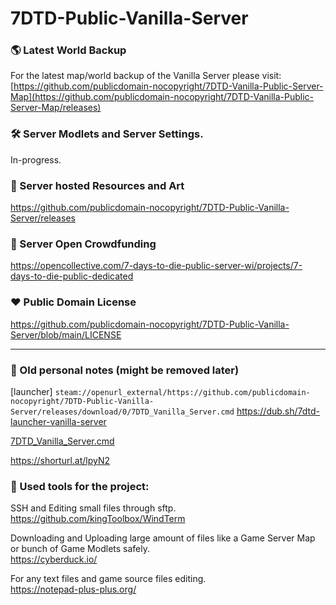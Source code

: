 # 7DTD-Public-Vanilla-Server

### 🌎 Latest World Backup
For the latest map/world backup of the Vanilla Server please visit:  
[https://github.com/publicdomain-nocopyright/7DTD-Vanilla-Public-Server-Map](https://github.com/publicdomain-nocopyright/7DTD-Vanilla-Public-Server-Map/releases)

### 🛠️ Server Modlets and Server Settings.
In-progress.

### 🎨 Server hosted Resources and Art
https://github.com/publicdomain-nocopyright/7DTD-Public-Vanilla-Server/releases

### 👤 Server Open Crowdfunding
https://opencollective.com/7-days-to-die-public-server-wi/projects/7-days-to-die-public-dedicated

### ❤️ Public Domain License
https://github.com/publicdomain-nocopyright/7DTD-Public-Vanilla-Server/blob/main/LICENSE

---

### 📝 Old personal notes (might be removed later)
[launcher]
`steam://openurl_external/https://github.com/publicdomain-nocopyright/7DTD-Public-Vanilla-Server/releases/download/0/7DTD_Vanilla_Server.cmd`
https://dub.sh/7dtd-launcher-vanilla-server

[7DTD_Vanilla_Server.cmd](https://github.com/publicdomain-nocopyright/7DTD-Public-Vanilla-Server/releases/download/0/7DTD_Vanilla_Server.cmd)

https://shorturl.at/lpyN2

### 💼 Used tools for the project:   
SSH and Editing small files through sftp.  
https://github.com/kingToolbox/WindTerm

Downloading and Uploading large amount of files like a Game Server Map or bunch of Game Modlets safely.  
https://cyberduck.io/

For any text files and game source files editing.  
https://notepad-plus-plus.org/
